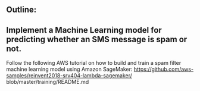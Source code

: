 ## Outline:

## Implement a Machine Learning model for predicting whether an SMS message is spam or not.
Follow the following AWS tutorial on how to build and train a spam filter machine learning model using Amazon SageMaker: https://github.com/aws-samples/reinvent2018-srv404-lambda-sagemaker/ blob/master/training/README.md

